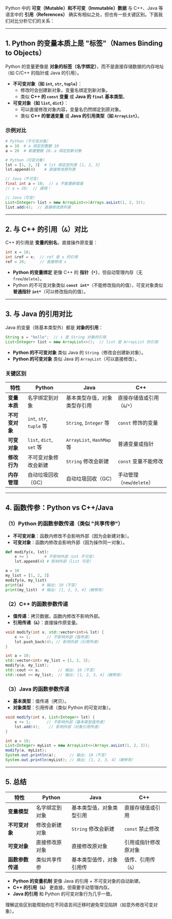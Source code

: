 Python 中的 **可变（Mutable）和不可变（Immutable）数据** 与 C++、Java 等语言中的 **引用（References）** 确实有相似之处，但也有一些关键区别。下面我们对比分析它们的关系：

---

## **1. Python 的变量本质上是 "标签"（Names Binding to Objects）**
Python 的变量更像是 **对象的标签（名字绑定）**，而不是直接存储数据的内存地址（如 C/C++ 的指针或 Java 的引用）。  
- **不可变对象（如 `int`, `str`, `tuple`）**：
  - 修改时会创建新对象，变量名绑定到新对象。
  - 类似 **C++ 的 `const` 变量** 或 **Java 的 `final` 基本类型**。
- **可变对象（如 `list`, `dict`）**：
  - 可以直接修改对象内容，变量名仍然绑定到原对象。
  - 类似 **C++ 的普通变量** 或 **Java 的引用类型（如 `ArrayList`）**。

### **示例对比**
```python
# Python（不可变对象）
a = 10  # a 绑定到整数 10
a = 20  # 新建整数 20，a 绑定到新对象

# Python（可变对象）
lst = [1, 2, 3]  # lst 绑定到列表 [1, 2, 3]
lst.append(4)    # 直接修改原列表
```

```java
// Java（不可变）
final int a = 10;  // a 不能重新赋值
// a = 20;  // 报错！

// Java（可变）
List<Integer> list = new ArrayList<>(Arrays.asList(1, 2, 3));
list.add(4);  // 直接修改原列表
```

---

## **2. 与 C++ 的引用（`&`）对比**
C++ 的引用是 **变量的别名**，直接操作原变量：
```cpp
int x = 10;
int &ref = x;  // ref 是 x 的引用
ref = 20;      // 直接修改 x
```
- **Python 的变量绑定** 更像 C++ 的 **指针（`*`）**，但自动管理内存（无 `free`/`delete`）。
- Python 的不可变对象类似 **`const int*`**（不能修改指向的值），可变对象类似 **普通指针 `int*`**（可以修改指向的值）。

---

## **3. 与 Java 的引用对比**
Java 的变量（除基本类型外）都是 **对象的引用**：
```java
String s = "hello";  // s 是 String 对象的引用
List<Integer> list = new ArrayList<>();  // list 是 ArrayList 的引用
```
- **Python 的不可变对象** 类似 Java 的 `String`（修改会创建新对象）。
- **Python 的可变对象** 类似 Java 的 `ArrayList`（可以直接修改）。

### **关键区别**
| 特性                | Python                     | Java                          | C++                          |
|---------------------|----------------------------|-------------------------------|------------------------------|
| **变量本质**        | 名字绑定到对象             | 基本类型存值，对象类型存引用  | 直接存储值或引用（`&`/`*`）  |
| **不可变对象**      | `int`, `str`, `tuple` 等   | `String`, `Integer` 等        | `const` 修饰的变量           |
| **可变对象**        | `list`, `dict`, `set` 等   | `ArrayList`, `HashMap` 等     | 普通变量或指针               |
| **修改行为**        | 不可变对象修改会新建       | `String` 修改会新建           | `const` 变量不能修改         |
| **内存管理**        | 自动垃圾回收（GC）         | 自动垃圾回收（GC）            | 手动管理（`new`/`delete`）   |

---

## **4. 函数传参：Python vs C++/Java**
### **（1）Python 的函数参数传递（类似 "共享传参"）**
- **不可变对象**：函数内修改不会影响外部（因为会新建对象）。
- **可变对象**：函数内修改会影响外部（因为操作同一对象）。

```python
def modify(x, lst):
    x += 1       # 不影响外部（int 不可变）
    lst.append(4) # 影响外部（list 可变）

a = 10
my_list = [1, 2, 3]
modify(a, my_list)
print(a)        # 输出: 10（不变）
print(my_list)  # 输出: [1, 2, 3, 4]（被修改）
```

### **（2）C++ 的函数参数传递**
- **值传递**：拷贝数据，函数内修改不影响外部。
- **引用传递（`&`）**：直接操作原变量。

```cpp
void modify(int x, std::vector<int>& lst) {
    x += 1;       // 不影响外部（值传递）
    lst.push_back(4); // 影响外部（引用传递）
}

int a = 10;
std::vector<int> my_list = {1, 2, 3};
modify(a, my_list);
std::cout << a;        // 输出: 10（不变）
std::cout << my_list;  // 输出: [1, 2, 3, 4]（被修改）
```

### **（3）Java 的函数参数传递**
- **基本类型**：值传递（拷贝）。
- **对象类型**：引用传递（类似 Python 的可变对象）。

```java
void modify(int x, List<Integer> lst) {
    x += 1;       // 不影响外部（基本类型值传递）
    lst.add(4);    // 影响外部（对象引用传递）
}

int a = 10;
List<Integer> myList = new ArrayList<>(Arrays.asList(1, 2, 3));
modify(a, myList);
System.out.println(a);      // 输出: 10（不变）
System.out.println(myList); // 输出: [1, 2, 3, 4]（被修改）
```

---

## **5. 总结**
| 特性                | Python                     | Java                     | C++                      |
|---------------------|----------------------------|--------------------------|--------------------------|
| **变量模型**        | 名字绑定到对象             | 基本类型值，对象类型引用 | 直接存储值或引用         |
| **不可变对象**      | 修改会新建对象             | `String` 修改会新建      | `const` 禁止修改         |
| **可变对象**        | 直接修改原对象             | 直接修改原对象           | 引用或指针修改原对象     |
| **函数参数传递**    | 类似共享传参               | 基本类型值传，对象引用传 | 值传、引用传（`&`）      |

- **Python 的变量机制** 更像 Java 的引用 + 不可变对象的自动新建。
- **C++ 的引用（`&`）** 更直接，但需要手动管理内存。
- **Java 的引用** 和 Python 的可变对象行为几乎一致。

理解这些区别能帮助你在不同语言间迁移时避免常见陷阱（如意外修改可变对象）。